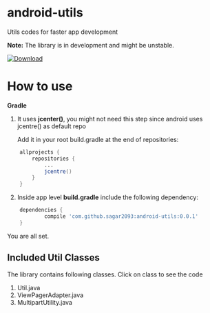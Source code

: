 # android-utils
Utils codes for faster app development

**Note:** The library is in development and might be unstable.

[ ![Download](https://api.bintray.com/packages/sagar2093/androidlibrary/android-utils/images/download.svg) ](https://bintray.com/sagar2093/androidlibrary/android-utils/_latestVersion)

# How to use

**Gradle**

1. It uses **jcenter()**, you might not need this step since android uses jcentre() as default repo

   Add it in your root build.gradle at the end of repositories:
```gradle
	allprojects {
		repositories {
			...
			jcentre()
		}
	}
```

2. Inside app level **build.gradle** include the following dependency:
```gradle
	dependencies {
	        compile 'com.github.sagar2093:android-utils:0.0.1'
	}
```

You are all set.

## Included Util Classes
The library contains following classes. Click on class to see the code 
1. Util.java
2. ViewPagerAdapter.java
3. MultipartUtility.java
